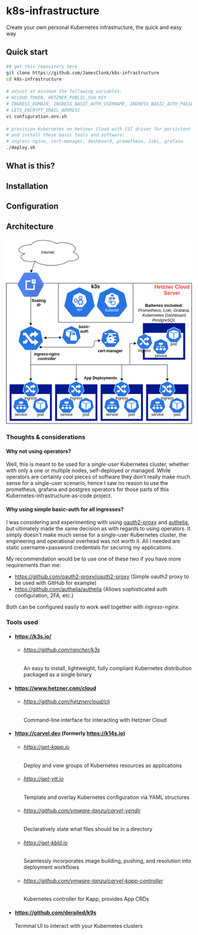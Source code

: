 # k8s-infrastructure
Create your own personal Kubernetes infrastructure, the quick and easy way

## Quick start

```bash
## get this repository here
git clone https://github.com/JamesClonk/k8s-infrastructure
cd k8s-infrastructure

# adjust at minimum the following variables:
# HCLOUD_TOKEN, HETZNER_PUBLIC_SSH_KEY
# INGRESS_DOMAIN, INGRESS_BASIC_AUTH_USERNAME, INGRESS_BASIC_AUTH_PASSWORD
# LETS_ENCRYPT_EMAIL_ADDRESS
vi configuration.env.sh

# provision Kubernetes on Hetzner Cloud with CSI driver for persistent volumes
# and install these basic tools and software:
# ingress-nginx, cert-manager, dashboard, prometheus, loki, grafana
./deploy.sh
```

## What is this?

## Installation

## Configuration

## Architecture

![Kubernetes](docs/architecture.png)

### Thoughts & considerations

#### Why not using operators?

Well, this is meant to be used for a *single-user* Kubernetes cluster, whether with only a one or multiple nodes, self-deployed or managed.  While operators are certainly cool pieces of software they don't really make much sense for a single-user scenario, hence I saw no reason to use the prometheus, grafana and postgres operators for those parts of this Kubernetes-infrastructure-as-code project.

#### Why using simple basic-auth for all ingresses?

I was considering and experimenting with using [oauth2-proxy](https://github.com/oauth2-proxy/oauth2-proxy) and [authelia](https://github.com/authelia/authelia), but ultimately made the same decision as with regards to using operators. It simply doesn't make much sense for a single-user Kubernetes cluster, the engineering and operational overhead was not worth it. All I needed are static username+password credentials for securing my applications.

My recommendation would be to use one of these two if you have more requirements than me:
- https://github.com/oauth2-proxy/oauth2-proxy (Simple oauth2 proxy to be used with GitHub for example)
- https://github.com/authelia/authelia (Allows sophisticated auth configuration, 2FA, etc.)

Both can be configured easily to work well together with *ingress-nginx*.

### Tools used

- #### https://k3s.io/
  - ###### https://github.com/rancher/k3s
    An easy to install, lightweight, fully compliant Kubernetes distribution packaged as a single binary

- #### https://www.hetzner.com/cloud
  - ###### https://github.com/hetznercloud/cli
    Command-line interface for interacting with Hetzner Cloud

- #### https://carvel.dev (formerly https://k14s.io)
  - ###### https://get-kapp.io
    Deploy and view groups of Kubernetes resources as applications
  - ###### https://get-ytt.io
    Template and overlay Kubernetes configuration via YAML structures
  - ###### https://github.com/vmware-tanzu/carvel-vendir
    Declaratively state what files should be in a directory
  - ###### https://get-kbld.io
    Seamlessly incorporates image building, pushing, and resolution into deployment workflows
  - ###### https://github.com/vmware-tanzu/carvel-kapp-controller
    Kubernetes controller for Kapp, provides App CRDs

- #### https://github.com/derailed/k9s
  Terminal UI to interact with your Kubernetes clusters
